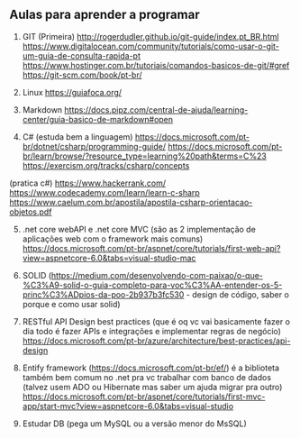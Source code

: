 ## Aulas para aprender a programar

1. GIT (Primeira)
http://rogerdudler.github.io/git-guide/index.pt_BR.html
https://www.digitalocean.com/community/tutorials/como-usar-o-git-um-guia-de-consulta-rapida-pt
https://www.hostinger.com.br/tutoriais/comandos-basicos-de-git/#gref
https://git-scm.com/book/pt-br/

2. Linux
https://guiafoca.org/

3. Markdown
https://docs.pipz.com/central-de-ajuda/learning-center/guia-basico-de-markdown#open

4. C# (estuda bem a linguagem)
https://docs.microsoft.com/pt-br/dotnet/csharp/programming-guide/
https://docs.microsoft.com/pt-br/learn/browse/?resource_type=learning%20path&terms=C%23
https://exercism.org/tracks/csharp/concepts

(pratica c#)
https://www.hackerrank.com/
https://www.codecademy.com/learn/learn-c-sharp
https://www.caelum.com.br/apostila/apostila-csharp-orientacao-objetos.pdf


5. .net core webAPI e .net core MVC (são as 2 implementação de aplicações web com o framework mais comuns)
https://docs.microsoft.com/pt-br/aspnet/core/tutorials/first-web-api?view=aspnetcore-6.0&tabs=visual-studio-mac

6. SOLID (https://medium.com/desenvolvendo-com-paixao/o-que-%C3%A9-solid-o-guia-completo-para-voc%C3%AA-entender-os-5-princ%C3%ADpios-da-poo-2b937b3fc530 - design de código, saber o porque e como usar solid)

7. RESTful API Design best practices (que é oq vc vai basicamente fazer o dia todo é fazer APIs e integrações e implementar regras de negócio)
https://docs.microsoft.com/pt-br/azure/architecture/best-practices/api-design

8. Entify framework (https://docs.microsoft.com/pt-br/ef/) é a biblioteta também bem comum no .net pra vc trabalhar com banco de dados (talvez usem ADO ou Hibernate mas saber um ajuda migrar pra outro)
 https://docs.microsoft.com/pt-br/aspnet/core/tutorials/first-mvc-app/start-mvc?view=aspnetcore-6.0&tabs=visual-studio

 9. Estudar DB (pega um MySQL ou a versão menor do MsSQL)